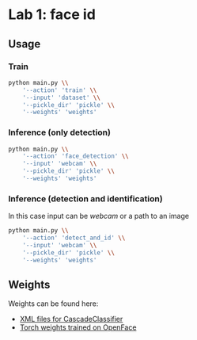 # Lab 1: face id


## Usage

### Train
```bash
python main.py \\
    '--action' 'train' \\
    '--input' 'dataset' \\
    '--pickle_dir' 'pickle' \\
    '--weights' 'weights'
```


### Inference (only detection)
```bash
python main.py \\
    '--action' 'face_detection' \\
    '--input' 'webcam' \\
    '--pickle_dir' 'pickle' \\
    '--weights' 'weights'
```

### Inference (detection and identification)
In this case input can be *webcam* or a path to an image
```bash
python main.py \\
    '--action' 'detect_and_id' \\
    '--input' 'webcam' \\
    '--pickle_dir' 'pickle' \\
    '--weights' 'weights'
```

## Weights
Weights can be found here:
- [XML files for CascadeClassifier](https://github.com/opencv/opencv/tree/master/data/haarcascades)
- [Torch weights trained on OpenFace](https://github.com/pyannote/pyannote-data)